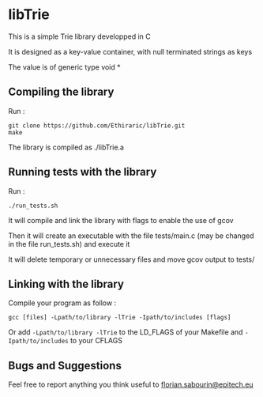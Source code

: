 # libTrie
This is a simple Trie library developped in C

It is designed as a key-value container, with null terminated strings as keys

The value is of generic type void *

## Compiling the library
Run :

    git clone https://github.com/Ethiraric/libTrie.git
    make

The library is compiled as ./libTrie.a

## Running tests with the library

Run :

    ./run_tests.sh

It will compile and link the library with flags to enable the use of gcov

Then it will create an executable with the file tests/main.c (may be changed
in the file run_tests.sh) and execute it

It will delete temporary or unnecessary files and move gcov output to tests/

## Linking with the library

Compile your program as follow :

    gcc [files] -Lpath/to/library -lTrie -Ipath/to/includes [flags]

Or add `-Lpath/to/library -lTrie` to the LD_FLAGS of your Makefile and
`-Ipath/to/includes` to your CFLAGS

## Bugs and Suggestions

Feel free to report anything you think useful to florian.sabourin@epitech.eu